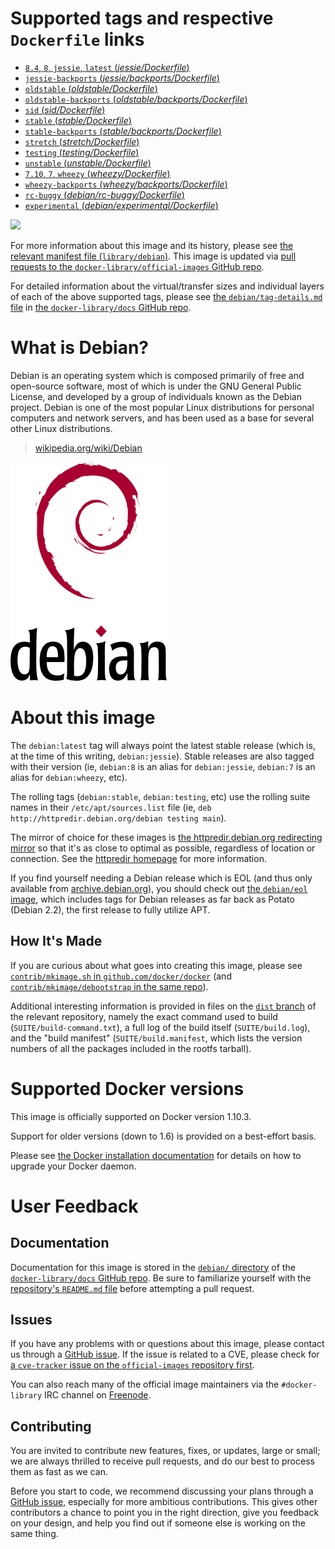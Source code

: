 # Supported tags and respective `Dockerfile` links

-	[`8.4`, `8`, `jessie`, `latest` (*jessie/Dockerfile*)](https://github.com/tianon/docker-brew-debian/blob/04fb8b48a6fcf3d1831a3fc684adb648c8b4d876/jessie/Dockerfile)
-	[`jessie-backports` (*jessie/backports/Dockerfile*)](https://github.com/tianon/docker-brew-debian/blob/04fb8b48a6fcf3d1831a3fc684adb648c8b4d876/jessie/backports/Dockerfile)
-	[`oldstable` (*oldstable/Dockerfile*)](https://github.com/tianon/docker-brew-debian/blob/04fb8b48a6fcf3d1831a3fc684adb648c8b4d876/oldstable/Dockerfile)
-	[`oldstable-backports` (*oldstable/backports/Dockerfile*)](https://github.com/tianon/docker-brew-debian/blob/04fb8b48a6fcf3d1831a3fc684adb648c8b4d876/oldstable/backports/Dockerfile)
-	[`sid` (*sid/Dockerfile*)](https://github.com/tianon/docker-brew-debian/blob/e119819585a29ce6d8ebcf9ac269dea6ada36c9e/sid/Dockerfile)
-	[`stable` (*stable/Dockerfile*)](https://github.com/tianon/docker-brew-debian/blob/04fb8b48a6fcf3d1831a3fc684adb648c8b4d876/stable/Dockerfile)
-	[`stable-backports` (*stable/backports/Dockerfile*)](https://github.com/tianon/docker-brew-debian/blob/04fb8b48a6fcf3d1831a3fc684adb648c8b4d876/stable/backports/Dockerfile)
-	[`stretch` (*stretch/Dockerfile*)](https://github.com/tianon/docker-brew-debian/blob/e119819585a29ce6d8ebcf9ac269dea6ada36c9e/stretch/Dockerfile)
-	[`testing` (*testing/Dockerfile*)](https://github.com/tianon/docker-brew-debian/blob/e119819585a29ce6d8ebcf9ac269dea6ada36c9e/testing/Dockerfile)
-	[`unstable` (*unstable/Dockerfile*)](https://github.com/tianon/docker-brew-debian/blob/e119819585a29ce6d8ebcf9ac269dea6ada36c9e/unstable/Dockerfile)
-	[`7.10`, `7`, `wheezy` (*wheezy/Dockerfile*)](https://github.com/tianon/docker-brew-debian/blob/04fb8b48a6fcf3d1831a3fc684adb648c8b4d876/wheezy/Dockerfile)
-	[`wheezy-backports` (*wheezy/backports/Dockerfile*)](https://github.com/tianon/docker-brew-debian/blob/04fb8b48a6fcf3d1831a3fc684adb648c8b4d876/wheezy/backports/Dockerfile)
-	[`rc-buggy` (*debian/rc-buggy/Dockerfile*)](https://github.com/tianon/dockerfiles/blob/22a998f815d55217afa0075411b810b8889ceac1/debian/rc-buggy/Dockerfile)
-	[`experimental` (*debian/experimental/Dockerfile*)](https://github.com/tianon/dockerfiles/blob/22a998f815d55217afa0075411b810b8889ceac1/debian/experimental/Dockerfile)

[![](https://badge.imagelayers.io/debian:latest.svg)](https://imagelayers.io/?images=debian:8.4,debian:jessie-backports,debian:oldstable,debian:oldstable-backports,debian:sid,debian:stable,debian:stable-backports,debian:stretch,debian:testing,debian:unstable,debian:7.10,debian:wheezy-backports,debian:rc-buggy,debian:experimental)

For more information about this image and its history, please see [the relevant manifest file (`library/debian`)](https://github.com/docker-library/official-images/blob/master/library/debian). This image is updated via [pull requests to the `docker-library/official-images` GitHub repo](https://github.com/docker-library/official-images/pulls?q=label%3Alibrary%2Fdebian).

For detailed information about the virtual/transfer sizes and individual layers of each of the above supported tags, please see [the `debian/tag-details.md` file](https://github.com/docker-library/docs/blob/master/debian/tag-details.md) in [the `docker-library/docs` GitHub repo](https://github.com/docker-library/docs).

# What is Debian?

Debian is an operating system which is composed primarily of free and open-source software, most of which is under the GNU General Public License, and developed by a group of individuals known as the Debian project. Debian is one of the most popular Linux distributions for personal computers and network servers, and has been used as a base for several other Linux distributions.

> [wikipedia.org/wiki/Debian](https://en.wikipedia.org/wiki/Debian)

![logo](https://raw.githubusercontent.com/docker-library/docs/b449be7df57e9ed9086bb5821bfb5d6cdc5d67a4/debian/logo.png)

# About this image

The `debian:latest` tag will always point the latest stable release (which is, at the time of this writing, `debian:jessie`). Stable releases are also tagged with their version (ie, `debian:8` is an alias for `debian:jessie`, `debian:7` is an alias for `debian:wheezy`, etc).

The rolling tags (`debian:stable`, `debian:testing`, etc) use the rolling suite names in their `/etc/apt/sources.list` file (ie, `deb
http://httpredir.debian.org/debian testing main`).

The mirror of choice for these images is [the httpredir.debian.org redirecting mirror](http://httpredir.debian.org) so that it's as close to optimal as possible, regardless of location or connection. See the [httpredir homepage](http://httpredir.debian.org) for more information.

If you find yourself needing a Debian release which is EOL (and thus only available from [archive.debian.org](http://archive.debian.org)), you should check out [the `debian/eol` image](https://hub.docker.com/r/debian/eol/), which includes tags for Debian releases as far back as Potato (Debian 2.2), the first release to fully utilize APT.

## How It's Made

If you are curious about what goes into creating this image, please see [`contrib/mkimage.sh` in `github.com/docker/docker`](https://github.com/docker/docker/blob/master/contrib/mkimage.sh) (and [`contrib/mkimage/debootstrap` in the same repo](https://github.com/docker/docker/blob/master/contrib/mkimage/debootstrap)).

Additional interesting information is provided in files on the [`dist` branch](https://github.com/tianon/docker-brew-debian/tree/dist) of the relevant repository, namely the exact command used to build (`SUITE/build-command.txt`), a full log of the build itself (`SUITE/build.log`), and the "build manifest" (`SUITE/build.manifest`, which lists the version numbers of all the packages included in the rootfs tarball).

# Supported Docker versions

This image is officially supported on Docker version 1.10.3.

Support for older versions (down to 1.6) is provided on a best-effort basis.

Please see [the Docker installation documentation](https://docs.docker.com/installation/) for details on how to upgrade your Docker daemon.

# User Feedback

## Documentation

Documentation for this image is stored in the [`debian/` directory](https://github.com/docker-library/docs/tree/master/debian) of the [`docker-library/docs` GitHub repo](https://github.com/docker-library/docs). Be sure to familiarize yourself with the [repository's `README.md` file](https://github.com/docker-library/docs/blob/master/README.md) before attempting a pull request.

## Issues

If you have any problems with or questions about this image, please contact us through a [GitHub issue](https://github.com/tianon/docker-brew-debian/issues). If the issue is related to a CVE, please check for [a `cve-tracker` issue on the `official-images` repository first](https://github.com/docker-library/official-images/issues?q=label%3Acve-tracker).

You can also reach many of the official image maintainers via the `#docker-library` IRC channel on [Freenode](https://freenode.net).

## Contributing

You are invited to contribute new features, fixes, or updates, large or small; we are always thrilled to receive pull requests, and do our best to process them as fast as we can.

Before you start to code, we recommend discussing your plans through a [GitHub issue](https://github.com/tianon/docker-brew-debian/issues), especially for more ambitious contributions. This gives other contributors a chance to point you in the right direction, give you feedback on your design, and help you find out if someone else is working on the same thing.

